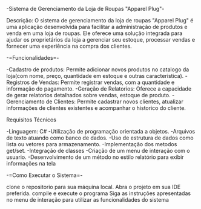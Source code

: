 -Sistema de Gerenciamento da Loja de Roupas "Apparel Plug"-

Descrição: O sistema de gerenciamento da loja de roupas "Apparel Plug" é uma aplicação desenvolvida para facilitar a administração de produtos e venda em uma loja de roupas. Ele oferece uma solução integrada para ajudar os proprietários da loja a gerenciar seu estoque, processar vendas e fornecer uma experiência na compra dos clientes.

-=Funcionalidades=-

-Cadastro de produtos: Permite adicionar novos produtos no catalogo da loja(com nome, preço, quantidade em estoque e outras caracteristica). -Registros de Vendas: Permite registrar vendas, com a quantidade e informação do pagamento. -Geração de Relatorios: Oferece a capacidade de gerar relatorios detalhados sobre vendas, estoque de produto. -Gerenciamento de Clientes: Permite cadastrar novos clientes, atualizar informações de clientes existentes e acompanhar o historico do cliente.

Requisitos Técnicos

-Linguagem: C#
-Utilização de programação orientada a objetos.
-Arquivos de texto atuando como banco de dados.
-Uso de estrutura de dados como lista ou vetores para armazenamento.
-Implementação dos metodos get/set.
-Integração de classes
-Criação de um menu de interação com o usuario.
-Desenvolvimento de um método no estilo relatório para exibir informações na tela

-=Como Executar o Sistema=-

clone o repositorio para sua máquina local.
Abra o projeto em sua IDE preferida.
compile e execute o programa
Siga as instruções apresentadas no menu de interação para utilizar as funcionalidades do sistema
